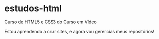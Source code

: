 # estudos-html
 Curso de HTML5 e CSS3 do Curso em Vídeo

 Estou aprendendo a criar sites, e agora vou gerencias meus repositórios!
